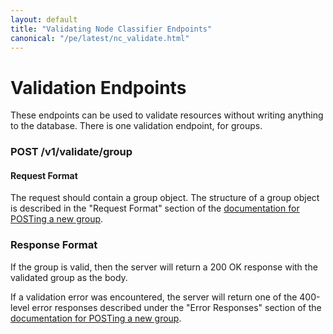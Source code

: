 ```yaml
---
layout: default
title: "Validating Node Classifier Endpoints"
canonical: "/pe/latest/nc_validate.html"
---
```


# Validation Endpoints

These endpoints can be used to validate resources without writing anything to the database.
There is one validation endpoint, for groups.

### POST /v1/validate/group

#### Request Format

The request should contain a group object.
The structure of a group object is described in the "Request Format" section of the [documentation for POSTing a new group](./nc_groups.html#post-v1groups).

### Response Format

If the group is valid, then the server will return a 200 OK response with the validated group as the body.

If a validation error was encountered, the server will return one of the 400-level error responses described under the "Error Responses" section of the [documentation for POSTing a new group](./nc_groups.html#post-v1groups).
